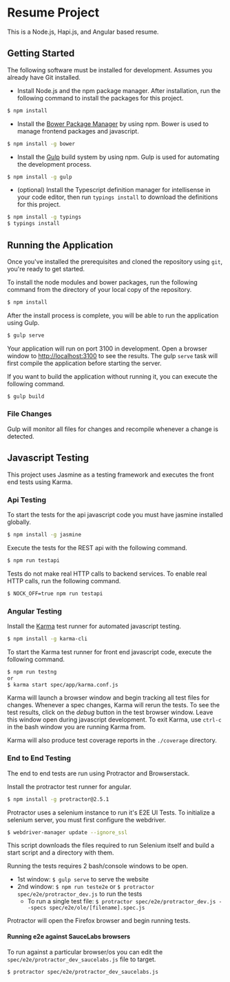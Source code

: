 # Resume Project

This is a Node.js, Hapi.js, and Angular based resume.

## Getting Started

The following software must be installed for development. Assumes you already have Git installed.

- Install Node.js and the npm package manager. After installation, run the following command to install the packages for this project.

```bash
$ npm install
```

- Install the [Bower Package Manager](http://bower.io/) by using npm. Bower is used to manage frontend packages and javascript.

```bash
$ npm install -g bower
```

- Install the [Gulp](http://gulpjs.com/) build system by using npm. Gulp is used for automating the development process.

```bash
$ npm install -g gulp
```

- (optional) Install the Typescript definition manager for intellisense in your code editor, then run `typings install` to download the definitions for this project.

```bash
$ npm install -g typings
$ typings install
```
##  Running the Application

Once you've installed the prerequisites and cloned the repository using `git`, you're ready to get started.

To install the node modules and bower packages, run the following command from the directory of your local copy of the repository.

```bash
$ npm install
```

After the install process is complete, you will be able to run the application using Gulp.

```bash
$ gulp serve
```

Your application will run on port 3100 in development. Open a browser window to [http://localhost:3100](http://localhost:3100) to see the results.
The gulp `serve` task will first compile the application before starting the server.

If you want to build the application without running it, you can execute the following command.

```bash
$ gulp build
```

### File Changes

Gulp will monitor all files for changes and recompile whenever a change is detected.

## Javascript Testing

This project uses Jasmine as a testing framework and executes the front end tests using Karma.

### Api Testing

To start the tests for the api javascript code you must have jasmine installed globally.

```bash
$ npm install -g jasmine
```

Execute the tests for the REST api with the following command.

```bash
$ npm run testapi
```

Tests do not make real HTTP calls to backend services. To enable real HTTP calls, run the following command.

```bash
$ NOCK_OFF=true npm run testapi
```

### Angular Testing

Install the [Karma](http://karma-runner.github.io/0.13/index.html) test runner for automated javascript testing.

```bash
$ npm install -g karma-cli
```

To start the Karma test runner for front end javascript code, execute the following command.

```bash
$ npm run testng 
or 
$ karma start spec/app/karma.conf.js
```

Karma will launch a browser window and begin tracking all test files for changes. Whenever a spec changes, Karma will rerun the tests. To see the test results, click on the *debug* button in the test browser window. Leave this window open during javascript development. To exit Karma, use `ctrl-c` in the bash window you are running Karma from.

Karma will also produce test coverage reports in the `./coverage` directory.

### End to End Testing

The end to end tests are run using Protractor and Browserstack.

Install the protractor test runner for angular. 

```bash
$ npm install -g protractor@2.5.1
```

Protractor uses a selenium instance to run it's E2E UI Tests. To initialize a selenium server, you must first configure the webdriver.

```bash
$ webdriver-manager update --ignore_ssl
```
This script downloads the files required to run Selenium itself and build a start script and a directory with them.

Running the tests requires 2 bash/console windows to be open.

- 1st window: `$ gulp serve` to serve the website 
- 2nd window: `$ npm run teste2e` or `$ protractor spec/e2e/protractor_dev.js`  to run the tests
    * To run a single test file: `$ protractor spec/e2e/protractor_dev.js --specs spec/e2e/ole/[filename].spec.js`

Protractor will open the Firefox browser and begin running tests.

#### Running e2e against SauceLabs browsers

To run against a particular browser/os you can edit the `spec/e2e/protractor_dev_saucelabs.js` file to target.

```bash
$ protractor spec/e2e/protractor_dev_saucelabs.js
```